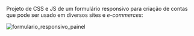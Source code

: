 Projeto de CSS e JS de um formulário responsivo para criação de contas que pode ser usado em diversos sites e *e-commerces*:

![formulario_responsivo_painel](https://github.com/user-attachments/assets/fa2ab1d6-c020-44ac-ba7b-e4b24708953d)
